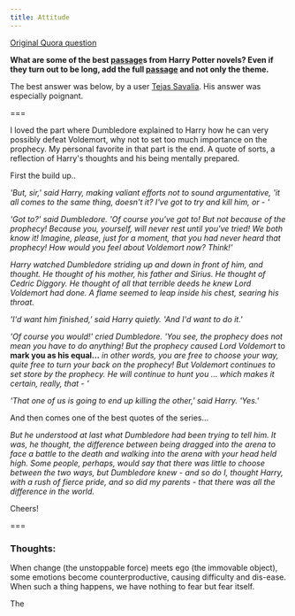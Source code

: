 ```yaml
---
title: Attitude
---
```


[Original Quora question](https://www.quora.com/What-are-some-of-the-best-passages-from-Harry-Potter-novels-Even-if-they-turn-out-to-be-long-add-the-full-passage-and-not-only-the-theme)

**What are some of the best [passage](/wiki/dependency.md)s from Harry Potter novels? Even if they turn out to be long, add the full [passage](/wiki/dependency.md) and not only the theme.**

The best answer was below, by a user [Tejas Savalia](https://www.quora.com/profile/Tejas-Savalia). His answer was especially poignant.

\===

I loved the part where Dumbledore explained to Harry how he can very possibly defeat Voldemort, why not to set too much importance on the prophecy. My personal favorite in that part is the end. A quote of sorts, a reflection of Harry's thoughts and his being mentally prepared.

First the build up..

*'But, sir,' said Harry, making valiant efforts not to sound argumentative, 'it all comes to the same thing, doesn't it? I've got to try and kill him, or - '*

*'Got to?' said Dumbledore. 'Of course you've got to! But not because of the prophecy! Because you, yourself, will never rest until you've tried! We both know it! Imagine, please, just for a moment, that you had never heard that prophecy! How would you feel about Voldemort now? Think!'*

*Harry watched Dumbledore striding up and down in front of him, and thought. He thought of his mother, his father and Sirius. He thought of Cedric Diggory. He thought of all that terrible deeds he knew Lord Voldemort had done. A flame seemed to leap inside his chest, searing his throat.*

*'I'd want him finished,' said Harry quietly. 'And I'd want to do it.'*

*'Of course you would!' cried Dumbledore. 'You see, the prophecy does not mean you have to do anything! But the prophecy caused Lord Voldemort* to **mark you as his equal...** *in other words, you are free to choose your way, quite free to turn your back on the prophecy! But Voldemort continues to set store by the prophecy. He will continue to hunt you ... which makes it certain, really, that - '*

*'That one of us is going to end up killing the other,' said Harry. 'Yes.'*

And then comes one of the best quotes of the series...

*But he understood at last what Dumbledore had been trying to tell him. It was, he thought, the difference between being dragged into the arena to face a battle to the death and walking into the arena with your head held high. Some people, perhaps, would say that there was little to choose between the two ways, but Dumbledore knew - and so do I, thought Harry, with a rush of fierce pride, and so did my parents - that there was all the difference in the world.*

Cheers!

\===

### Thoughts:

When change (the unstoppable force) meets ego (the immovable object), some emotions become counterproductive, causing difficulty and dis-ease. When such a thing happens, we have nothing to fear but fear itself.

The
